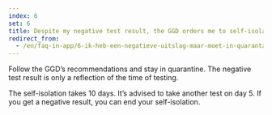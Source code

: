 ```yaml
---
index: 6
set: 6
title: Despite my negative test result, the GGD orders me to self-isolate. What to do? 
redirect_from: 
  - /en/faq-in-app/6-ik-heb-een-negatieve-uitslag-maar-moet-in-quarantaine-van-ggd
---
```

Follow the GGD’s recommendations and stay in quarantine. The negative test result is only a reflection of the time of testing.

The self-isolation takes 10 days. It’s advised to take another test on day 5. If you get a negative result, you can end your self-isolation.
